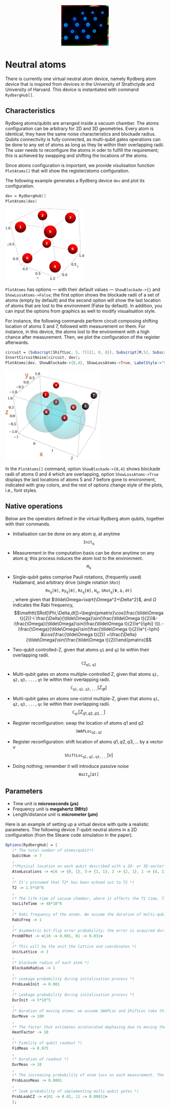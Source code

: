 <div align="center">
 <img src="../supplement/web/rydberg.png" width="150" alt="Alt text">
</div>

# Neutral atoms

There is currently one virtual neutral atom device, namely Rydberg atom device that is inspired from devices in the University of Strathclyde and University of Harvard. This device is instantiated with command ``RydbergHub[]``.


## Characteristics


Rydberg atoms/qubits are arranged inside a vacuum chamber. The atoms configuration can be arbitrary for 2D and 3D geometries. Every atom is identical; they have the same noise characteristics and blockade radius.  Qubits connectivity is fully connected, as multi-qubit gates operations can be done to any set of atoms as long as they lie within their overlapping radii. The user needs to reconfigure the atoms in oder to fulfill the requirement; this is achieved by swapping and shifting the locations of the atoms.

Since atoms configuration is important, we provide visulisation function ``PlotAtoms[]`` that will show the register/atoms configuration. 


The following example generates a Rydberg device ``dev`` and plot its configuration. 

```Mathematica
dev = RydbergHub[]
PlotAtoms[dev]
```
 <img src="../supplement/web/na1.png" width="250" alt="Neutral atom default">

``PlotAtoms`` has options &mdash; with their default values &mdash; ``ShowBlockade->{}`` and ``ShowLossAtoms->False``; the first option shows the blockade radii of a set of atoms (empty by default) and the second option will show the last location of atoms that are lost to the environment (False by default). In addition, you can input the options from graphics as well to modify visualisation style. 

For instance, the following commands perform circuit composing shifting location of atoms 5 and 7, followed with measurement on them.  For instance, in this device, the atoms lost to the environment with a high chance after measurement. Then, we plot the configuration of the register afterwards.
```Mathematica
circuit = {Subscript[ShiftLoc, 5, 7][{1, 0, 0}], Subscript[M,5], Subscript[M,7]}
InsertCircuitNoise[circuit, dev];
PlotAtoms[dev, ShowBlockade->{0,4}, ShowLossAtoms->True, LabelStyle->"Section", BaseStyle->Directive[14, FontFamily->"Times"]]
```
 <img src="../supplement/web/na2.png" width="300" alt="Neutral atom default">

In the ``PlotAtoms[]`` command, option ``ShowBlockade->{0,4}`` shows blockade radii of atoms 0 and 4 which are overlapping, option ``ShowLossAtoms->True`` displays the last locations of atoms 5 and 7 before gone to environment, indicated with gray colors, and the rest of options change style of the plots, i.e., font styles.


## Native operations

Below are the operators defined in the virtual Rydberg atom qubits, together with their commands.

- Initialisation can be done on any atom $q$, at anytime
$$\mathtt{Init_q}$$
- Measurement in the computation basis can be done anytime on any atom $q$; this process induces the atom lost to the environment.
$$\mathtt{M_q}$$

- Single-qubit gates comprise Pauli rotations, (frequently used) Hadamard, and arbitrary drive (single rotation ``SRot``)
$$\mathtt{Rx_q[\theta], Ry_q[\theta],Rz_q[\theta],H_q,SRot_q[\Phi, \Delta, dt]}$$,
where given that  $\tilde\Omega=\sqrt{\Omega^2+\Delta^2}$, and $\Omega$ indicates the Rabi frequency,
$$\mathtt{SRot[\Phi,\Delta,dt]}=\begin{pmatrix}\cos(\frac{\tilde\Omega t}{2})-i \frac{\Delta}{\tilde\Omega}\sin(\frac{\tilde\Omega t}{2})&-i\frac{\Omega}{\tilde\Omega}\sin(\frac{\tilde\Omega t}{2})e^{i\phi}  \\\\ -i\frac{\Omega}{\tilde\Omega}\sin(\frac{\tilde\Omega t}{2})e^{-i\phi} &\cos(\frac{\tilde\Omega t}{2}) +i\frac{\Delta}{\tilde\Omega}\sin(\frac{\tilde\Omega t}{2})\end{pmatrix}$$

- Two-qubit controlled-Z, given that atoms ``q1`` and ``q2`` lie within their overlapping radii.
$$\mathtt{CZ_{q1,q2}}$$
- Multi-qubit gates on atoms multiple-controlled Z, given that atoms $\mathtt{q1,q2,q3,...,qt}$ lie within their overlapping radii.
$$\mathtt{C_{q1,q2,q3,...}}[Z_{qt}]$$ 
- Multi-qubit gates on atoms one-cotrol multiple-Z, given that atoms $\mathtt{q1,q2,q3,...,qc}$ lie within their overlapping radii.
$$\mathtt{C_{qc}}[Z_{q1,q2,q3,...}]$$ 
- Register reconfiguration: swap the location of atoms $q1$ and $q2$
$$\mathtt{SWAPLoc_{q1,q2}}$$
- Register reconfiguration: shift location of atoms ${q1,q2,q3,...}$ by a vector $v$
$$\mathtt{ShiftLoc_{q1,q2,q3,...}}[v]$$
- Doing nothing; remember it will introduce passive noise
$$\mathtt{Wait_q[\Delta t]}$$

## Parameters

- Time unit is **microseconds ($\mu$s)**
- Frequency unit is **megahertz (MHz)**
- Length/distance unit is **micrometer ($\mu$m)** 

Here is an example of setting up a virtual device with quite a realistic parameters. 
The following device 7-qubit neutral atoms in a 2D configuration (from the Steane code simulation in the paper).

```Mathematica
Options[RydbergHub] = {
   (* The total number of atoms/qubit*)
   QubitNum -> 7
   ,
   (*Physical location on each qubit described with a 2D- or 3D-vector*)
   AtomLocations -> <|6 -> {0, 1}, 5-> {1, 1}, 2 -> {2, 1}, 1 -> {4, 1}, 4 -> {2, 0}, 0 -> {4, 0}, 3 -> {5, 0}|>
   ,
   (* It's presumed that T2* has been echoed out to T2 *)
   T2 -> 1.5*10^6
   ,
   (* The life time of vacuum chamber, where it affects the T1 time, T1=Tvac/N, where N=number of atoms  *)
   VacLifeTime -> 48*10^6
   ,
   (* Rabi frequency of the atoms. We assume the duration of multi-qubit gates is as long as 4$\pi$ pulse of single-qubit gates *)
   RabiFreq -> 1
   ,
   (* Asymmetric bit-flip error probability; the error is acquired during single qubit operation *)
   ProbBFRot -> <|10 -> 0.001, 01 -> 0.03|>
   ,
   (* This will be the unit the lattice and coordinates *)
   UnitLattice -> 3
   ,
   (* blockade radius of each atom *)
   BlockadeRadius -> 1
   ,
   (* Leakage probability during initalisation process *)
   ProbLeakInit -> 0.001
   ,
   (* Leakage probability during initalisation process *)
   DurInit -> 5*10^5
   ,
   (* Duration of moving atoms; we assume SWAPLoc and ShiftLoc take this amount of time *)
   DurMove -> 100
   ,
   (* The factor that estimates accelerated dephasing due to moving the atoms. Ideally, it is calculated from the distance and speed. *)
   HeatFactor -> 10
   ,
   (* Fidelity of qubit readout *)
   FidMeas -> 0.975
   ,
   (* Duration of readout *)
   DurMeas -> 10
   ,
   (* The increasing probability of atom loss on each measurement. The value keeps increasing until being initialised *)
   ProbLossMeas -> 0.0001
   ,
   (* leak probability of implementing multi-qubit gates *)
   ProbLeakCZ -> <|01 -> 0.01, 11 -> 0.0001|>
   }; 
```


